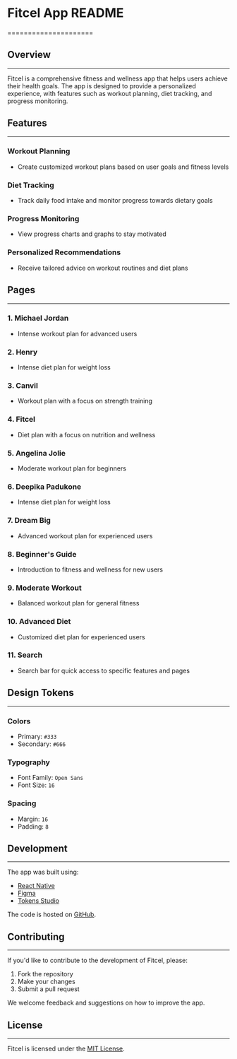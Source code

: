 # Fitcel App README
=====================

## Overview
-----------

Fitcel is a comprehensive fitness and wellness app that helps users achieve their health goals. The app is designed to provide a personalized experience, with features such as workout planning, diet tracking, and progress monitoring.

## Features
------------

### Workout Planning

* Create customized workout plans based on user goals and fitness levels

### Diet Tracking

* Track daily food intake and monitor progress towards dietary goals

### Progress Monitoring

* View progress charts and graphs to stay motivated

### Personalized Recommendations

* Receive tailored advice on workout routines and diet plans

## Pages
---------

### 1. Michael Jordan

* Intense workout plan for advanced users

### 2. Henry

* Intense diet plan for weight loss

### 3. Canvil

* Workout plan with a focus on strength training

### 4. Fitcel

* Diet plan with a focus on nutrition and wellness

### 5. Angelina Jolie

* Moderate workout plan for beginners

### 6. Deepika Padukone

* Intense diet plan for weight loss

### 7. Dream Big

* Advanced workout plan for experienced users

### 8. Beginner's Guide

* Introduction to fitness and wellness for new users

### 9. Moderate Workout

* Balanced workout plan for general fitness

### 10. Advanced Diet

* Customized diet plan for experienced users

### 11. Search

* Search bar for quick access to specific features and pages

## Design Tokens
----------------

### Colors

* Primary: `#333`
* Secondary: `#666`

### Typography

* Font Family: `Open Sans`
* Font Size: `16`

### Spacing

* Margin: `16`
* Padding: `8`

## Development
--------------

The app was built using:

* [React Native](https://reactnative.dev/)
* [Figma](https://www.figma.com/)
* [Tokens Studio](https://tokens.studio/)

The code is hosted on [GitHub](https://github.com/).

## Contributing
--------------

If you'd like to contribute to the development of Fitcel, please:

1. Fork the repository
2. Make your changes
3. Submit a pull request

We welcome feedback and suggestions on how to improve the app.

## License
---------

Fitcel is licensed under the [MIT License](https://opensource.org/licenses/MIT).
